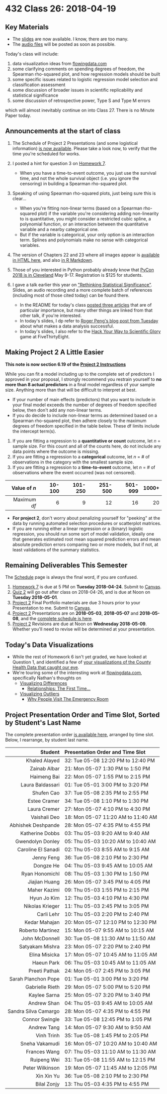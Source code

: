 # 432 Class 26: 2018-04-19

## Key Materials

- The [slides](https://github.com/THOMASELOVE/432-2018/tree/master/slides/class26) are now available. I know, there are too many.
- The [audio files](https://github.com/THOMASELOVE/432-2018/tree/master/slides/class26) will be posted as soon as possible.

Today's class will include:

1. data visualization ideas from [flowingdata.com](http://flowingdata.com/)
2. some clarifying comments on spending degrees of freedom, the Spearman rho-squared plot, and how regression models should be built
3. some specific issues related to logistic regression model selection and classification assessment
4. some discussion of broader issues in scientific replicability and statistical significance
5. some discussion of retrospective power, Type S and Type M errors

which will almost inevitably continue on into Class 27. There is no Minute Paper today.

## Announcements at the start of class

1. The Schedule of Project 2 Presentations (and some logistical information) [is now available](https://github.com/THOMASELOVE/432-2018/blob/master/projects/project2/PRESENTATIONS.md). Please take a look now, to verify that the time you're scheduled for works.

2. I posted a hint for question 3 on [Homework 7](https://github.com/THOMASELOVE/432-2018/tree/master/assignments/hw7). 
    - When you have a time-to-event outcome, you just use the survival time, and not the whole survival object (i.e. you ignore the censoring) in building a Spearman rho-squared plot.

3. Speaking of using Spearman rho-squared plots, just being sure this is clear...
    - When you're fitting non-linear terms (based on a Spearman rho-squared plot) if the variable you're considering adding non-linearity to is quantitative, you might consider a restricted cubic spline, a polynomial function, or an interaction between the quantitative variable and a nearby categorical one.
    - But if the variable is categorical, your only option is an interaction term. Splines and polynomials make no sense with categorical variables.

4. The version of Chapters 22 and 23 where all images appear is [available in HTML here](https://htmlpreview.github.io/?https://github.com/THOMASELOVE/432-2018/blob/master/slides/class24/chapters_22_and_23_draft.html), and also [in R Markdown](https://raw.githubusercontent.com/THOMASELOVE/432-2018/master/slides/class24/chapters_22_and_23_draft.Rmd).

5. Those of you interested in Python probably already know that [PyCon 2018 is in Cleveland](https://us.pycon.org/2018/about/) May 9-17. Registration is $125 for students.

6. I gave a talk earlier this year on ["Rethinking Statistical Significance"](https://github.com/THOMASELOVE/rethink). Slides, an audio recording and a more complete batch of references (including most of those cited today) can be found there.
    - In the README for today's class [posted three articles](https://github.com/THOMASELOVE/432-2018/tree/master/slides/class26) that are of particular importance, but many other things are linked from that other talk, if you're interested.
    - In today's slides, I dp refer to [Roger Peng's blog post from Tuesday](https://simplystatistics.org/2018/04/17/what-is-a-successful-data-analysis/) about what makes a data analysis successful.
    - In today's slides, I also refer to the [Hack Your Way to Scientific Glory](https://projects.fivethirtyeight.com/p-hacking/) game at FiveThirtyEight.
    
## Making Project 2 A Little Easier 

**This note is now section 6.19 of the [Project 2 Instructions](https://htmlpreview.github.io/?https://github.com/THOMASELOVE/432-2018/blob/master/projects/project2/project2-instructions-432-2018.html)**

While you can fit a model including up to the complete set of predictors I approved in your proposal, I strongly recommend you restrain yourself to **no more than 8 actual predictors** in a final model regardless of your sample size. Anything more than that will be difficult to interpret at best.

- If your number of main effects (predictors) that you want to include in your final model exceeds the number of degrees of freedom specified below, then don't add any non-linear terms.
- If you do decide to include non-linear terms as determined based on a Spearman rho-squared plot, then adhere closely to the maximum degrees of freedom specified in the table below. These df limits include the intercept term(s).

1. If you are fitting a regression to a **quantitative or count** outcome, let *n* = sample size. For this count and all of the counts here, do not include any data points where the outcome is missing.
2. If you are fitting a regression to a **categorical** outcome, let *n* = # of observations in the category with the smallest sample size.
3. If you are fitting a regression to a **time-to-event** outcome, let *n* = # of observations where the event occurred (was not censored).

Value of *n* | 10-100 | 101-250 | 251-500 | 501-999 | 1000+
-----------: | -----: | ------: | ------: | ------: | --------:
Maximum *df* | 6 | 9 | 12 | 16 | 20

- **For project 2**, don't worry about penalizing yourself for "peeking" at the data by running automated selection procedures or scatterplot matrices. 
- If you are running either a linear regression or a (binary) logistic regression, you should run some sort of model validation, ideally one that generates estimated root mean squared prediction errors and mean absolute prediction errors comparing two or more models, but if not, at least validations of the summary statistics.

## Remaining Deliverables This Semester

The [Schedule](https://github.com/THOMASELOVE/432-2018/blob/master/SCHEDULE.md) page is always the final word, if you are confused.

1. [Homework 7](https://github.com/THOMASELOVE/432-2018/tree/master/assignments/hw7) is due at 5 PM on **Tuesday 2018-04-24**. Submit to [Canvas](https://canvas.case.edu/).
2. [Quiz 2](https://github.com/THOMASELOVE/432-2018/tree/master/quizzes/quiz2) will go out after class on 2018-04-26, and is due at Noon on **Tuesday 2018-05-01**.
3. [Project 2](https://github.com/THOMASELOVE/432-2018/tree/master/projects/project2) Final Portfolio materials are due 3 hours prior to your Presentation to me. Submit to [Canvas](https://canvas.case.edu/).
4. [Project 2](https://github.com/THOMASELOVE/432-2018/tree/master/projects/project2) Presentations are on **2018-05-03**, **2018-05-07** and **2018-05-08**, and the [complete schedule is here](https://github.com/THOMASELOVE/432-2018/blob/master/projects/project2/PRESENTATIONS.md).
5. [Project 2](https://github.com/THOMASELOVE/432-2018/tree/master/projects/project2) Revisions are due at Noon on **Wednesday 2018-05-09**. Whether you'll need to revise will be determined at your presentation.

## Today's Data Visualizations

- While the rest of Homework 6 isn't yet graded, we have looked at Question 1, and identified a few of [your visualizations of the County Health Data that caught our eye](https://github.com/THOMASELOVE/432-2018/blob/master/assignments/hw6/NICEVIZ.md).
- We're touring some of the interesting work at [flowingdata.com](http://flowingdata.com/), specifically Nathan's thoughts on
    - [Visualizing Differences](https://flowingdata.com/2018/04/17/visualizing-differences/)
        - [Relationships: The First Time...](http://flowingdata.com/2017/02/23/the-first-time/)
    - [Visualizing Outliers](https://flowingdata.com/2018/03/07/visualizing-outliers/)
        - [Why People Visit The Emergency Room](http://flowingdata.com/2016/02/09/why-people-visit-the-emergency-room/)

## Project Presentation Order and Time Slot, Sorted by Student's Last Name

The complete presentation order [is available here](https://github.com/THOMASELOVE/432-2018/blob/master/projects/project2/PRESENTATIONS.md), arranged by time slot. Below, I rearrange, by student last name.

Student     |     Presentation Order and Time Slot
-------------: | :---------------------------------------
Khaled Alayed |	32: Tue 05-08 12:20 PM to 12:40 PM
Zainab Albar |	21: Mon 05-07 1:30 PM to 1:50 PM
Haimeng Bai	| 22: Mon 05-07 1:55 PM to 2:15 PM
Laura Baldassari |	01: Tue 05-01 3:00 PM to 3:20 PM
Shufen Cao	| 37: Tue 05-08 2:35 PM to 2:55 PM
Estee Cramer | 	34: Tue 05-08 1:10 PM to 1:30 PM
Laura Cremer |	 27: Mon 05-07 4:10 PM to 4:30 PM
Vaishali Deo |	18: Mon 05-07 11:20 AM to 11:40 AM
Abhishek Deshpande |	28: Mon 05-07 4:35 PM to 4:55 PM
Katherine Dobbs |	03: Thu 05-03 9:20 AM to 9:40 AM
Gwendolyn Donley |	05: Thu 05-03 10:20 AM to 10:40 AM
Caroline El Sanadi |	02: Thu 05-03 8:55 AM to 9:15 AM
Jenny Feng	| 36: Tue 05-08 2:10 PM to 2:30 PM
Dongze He	| 04: Thu 05-03 9:45 AM to 10:05 AM
Ryan Honomichl	| 08: Thu 05-03 1:30 PM to 1:50 PM
Jiajian Huang	| 26: Mon 05-07 3:45 PM to 4:05 PM
Maher Kazimi |	09: Thu 05-03 1:55 PM to 2:15 PM
Hyun Jo Kim	| 12: Thu 05-03 4:10 PM to 4:30 PM
Nikolas Krieger | 	11: Thu 05-03 2:45 PM to 3:05 PM
Carli Lehr	| 10: Thu 05-03 2:20 PM to 2:40 PM
Kedar Mahajan	| 20: Mon 05-07 12:10 PM to 12:30 PM
Roberto Martinez	| 15: Mon 05-07 9:55 AM to 10:15 AM
John McDonnell |	30: Tue 05-08 11:30 AM to 11:50 AM
Satyakam Mishra	| 23: Mon 05-07 2:20 PM to 2:40 PM
Elina Misicka	| 17: Mon 05-07 10:45 AM to 11:05 AM
Haeun Park	| 06: Thu 05-03 10:45 AM to 11:05 AM
Preeti Pathak	| 24: Mon 05-07 2:45 PM to 3:05 PM
Sarah Planchon Pope	| 01: Tue 05-01 3:00 PM to 3:20 PM
Gabrielle Rieth	| 29: Mon 05-07 5:00 PM to 5:20 PM
Kaylee Sarna |	25: Mon 05-07 3:20 PM to 3:40 PM
Andrew Shan	| 04: Thu 05-03 9:45 AM to 10:05 AM
Sandra Silva Camargo |	28: Mon 05-07 4:35 PM to 4:55 PM
Connor Swingle |	33: Tue 05-08 12:45 PM to 1:05 PM
Andrew Tang	| 14: Mon 05-07 9:30 AM to 9:50 AM
Vinh Trinh | 35: Tue 05-08 1:45 PM to 2:05 PM
Sneha Vakamudi |	16: Mon 05-07 10:20 AM to 10:40 AM
Frances Wang |	07: Thu 05-03 11:10 AM to 11:30 AM
Ruipeng Wei	| 31: Tue 05-08 11:55 AM to 12:15 PM
Peter Wilkinson |	19: Mon 05-07 11:45 AM to 12:05 PM
Xin Xin Yu |	36: Tue 05-08 2:10 PM to 2:30 PM
Bilal Zonjy	| 13: Thu 05-03 4:35 PM to 4:55 PM

